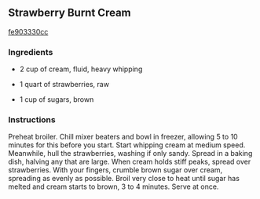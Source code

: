 ## Strawberry Burnt Cream

[fe903330cc](http://www.foodnetwork.com/recipes/strawberry-burnt-cream-recipe.html)

### Ingredients

 - 2 cup of cream, fluid, heavy whipping

 - 1 quart of strawberries, raw

 - 1 cup of sugars, brown

### Instructions

Preheat broiler. Chill mixer beaters and bowl in freezer, allowing 5 to 10 minutes for this before you start. Start whipping cream at medium speed. Meanwhile, hull the strawberries, washing if only sandy. Spread in a baking dish, halving any that are large. When cream holds stiff peaks, spread over strawberries. With your fingers, crumble brown sugar over cream, spreading as evenly as possible. Broil very close to heat until sugar has melted and cream starts to brown, 3 to 4 minutes. Serve at once.